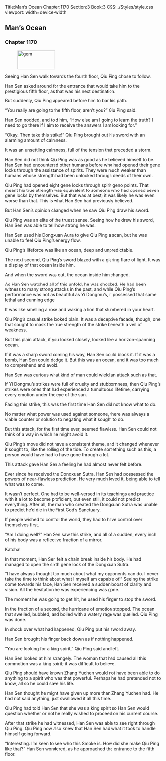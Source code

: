 Title:Man’s Ocean 
Chapter:1170 
Section:3 
Book:3 
CSS:../Styles/style.css 
viewport: width=device-width
  
## Man’s Ocean
### Chapter 1170 
<figure>
	<img src="../Images/gem.gif" alt="gem" id="gem" width="120" height="60" />
</figure>
  

  
  Seeing Han Sen walk towards the fourth floor, Qiu Ping chose to follow.

Han Sen asked around for the entrance that would take him to the prestigious fifth floor, as that was his next destination.

But suddenly, Qiu Ping appeared before him to bar his path.

“You really are going to the fifth floor, aren’t you?” Qiu Ping said.

Han Sen nodded, and told him, “How else am I going to learn the truth? I need to go there if I aim to receive the answers I am looking for.”

“Okay. Then take this strike!” Qiu Ping brought out his sword with an alarming amount of calmness.

It was an unsettling calmness, full of the tension that preceded a storm.

Han Sen did not think Qiu Ping was as good as he believed himself to be. Han Sen had encountered other humans before who had opened their gene locks through the assistance of spirits. They were much weaker than humans whose strength had been unlocked through deeds of their own.

Qiu Ping had opened eight gene locks through spirit geno points. That meant his true strength was equivalent to someone who had opened seven gene locks by themselves. But that was at best; it was likely he was even worse than that. This is what Han Sen had previously believed.

But Han Sen’s opinion changed when he saw Qiu Ping draw his sword.

Qiu Ping was an elite of the truest sense. Seeing how he drew his sword, Han Sen was able to tell how strong he was.

Han Sen used his Dongxuan Aura to give Qiu Ping a scan, but he was unable to feel Qiu Ping’s energy flow.

Qiu Ping’s lifeforce was like an ocean, deep and unpredictable.

The next second, Qiu Ping’s sword blazed with a glaring flare of light. It was a display of that ocean inside him.

And when the sword was out, the ocean inside him changed.

As Han Sen watched all of this unfold, he was shocked. He had been witness to many strong attacks in the past, and while Qiu Ping’s performance was not as beautiful as Yi Dongmu’s, it possessed that same lethal and cunning edge.

It was like smelling a rose and waking a lion that slumbered in your heart.

Qiu Ping’s casual strike looked plain. It was a deceptive facade, though, one that sought to mask the true strength of the strike beneath a veil of weakness.

But this plain attack, if you looked closely, looked like a horizon-spanning ocean.

If it was a sharp sword coming his way, Han Sen could block it. If it was a bomb, Han Sen could dodge it. But this was an ocean, and it was too much to comprehend and avoid.

Han Sen was curious what kind of man could wield an attack such as that.

If Yi Dongmu’s strikes were full of cruelty and stubbornness, then Qiu Ping’s strikes were ones that had experienced a tumultuous lifetime, carrying every emotion under the eye of the sun.

Facing this strike, this was the first time Han Sen did not know what to do.

No matter what power was used against someone, there was always a viable counter or solution to negating what it sought to do.

But this attack, for the first time ever, seemed flawless. Han Sen could not think of a way in which he might avoid it.

Qiu Ping’s move did not have a consistent theme, and it changed whenever it sought to, like the rolling of the tide. To create something such as this, a person would have had to have gone through a lot.

This attack gave Han Sen a feeling he had almost never felt before.

Ever since he received the Dongxuan Sutra, Han Sen had possessed the powers of near-flawless prediction. He very much loved it, being able to tell what was to come.

It wasn’t perfect. One had to be well-versed in its teachings and practice with it a lot to become proficient, but even still, it could not predict everything. After all, the man who created the Dongxuan Sutra was unable to predict he’d die in the First God’s Sanctuary.

If people wished to control the world, they had to have control over themselves first.

“Am I doing well?” Han Sen saw this strike, and all of a sudden, every inch of his body was a reflective fraction of a mirror.

Katcha!

In that moment, Han Sen felt a chain break inside his body. He had managed to open the sixth gene lock of the Dongxuan Sutra.

“I have always thought too much about what my opponents can do. I never take the time to think about what I myself am capable of.” Seeing the strike come towards his face, Han Sen received a sudden boost of clarity and vision. All the hesitation he was experiencing was gone.

The moment he was going to get hit, he used his finger to stop the sword.

In the fraction of a second, the hurricane of emotion stopped. The ocean that swelled, bubbled, and boiled with a watery rage was quelled. Qiu Ping was done.

In shock over what had happened, Qiu Ping put his sword away.

Han Sen brought his finger back down as if nothing happened.

“You are looking for a king spirit,” Qiu Ping said and left.

Han Sen looked at him strangely. The woman that had caused all this commotion was a king spirit; it was difficult to believe.

Qiu Ping should have known Zhang Yuchen would not have been able to do anything to a spirit who was that powerful. Perhaps he had pretended not to know, all so he could save his life.

Han Sen thought he might have given up more than Zhang Yuchen had. He had not said anything, just swallowed it all this time.

Qiu Ping had told Han Sen that she was a king spirit so Han Sen would question whether or not he really wished to proceed on his current course.

After that strike he had witnessed, Han Sen was able to see right through Qiu Ping. Qiu Ping now also knew that Han Sen had what it took to handle himself going forward.

“Interesting. I’m keen to see who this Smoke is. How did she make Qiu Ping like that?” Han Sen wondered, as he approached the entrance to the fifth floor.
